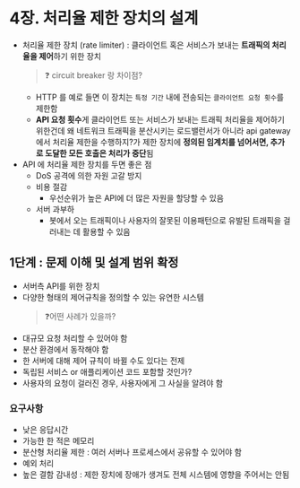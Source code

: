 # 4장. 처리율 제한 장치의 설계
- 처리율 제한 장치 (rate limiter) : 클라이언트 혹은 서비스가 보내는 **트래픽의 처리율을 제어**하기 위한 장치
    > ❓ circuit breaker 랑 차이점?
    - HTTP 를 예로 들면 이 장치는 `특정 기간` 내에 전송되는 `클라이언트 요청 횟수`를 제한함
    - **API 요청 횟수**게 클라이언트 또는 서비스가 보내는 트래픽 처리율을 제어하기 위한건데
왜 네트워크 트래픽을 분산시키는 로드밸런서가 아니라 api gateway 에서 처리율 제한을 수행하지?가 제한 장치에 **정의된 임계치를 넘어서면, 추가로 도달한 모든 호출은 처리가 중단**됨
- API 에 처리율 제한 장치를 두면 좋은 점
  - DoS 공격에 의한 자원 고갈 방지
  - 비용 절감
    - 우선순위가 높은 API에 더 많은 자원을 할당할 수 있음
  - 서버 과부하 
    - 봇에서 오는 트래픽이나 사용자의 잘못된 이용패턴으로 유발된 트래픽을 걸러내는 데 활용할 수 있음

## 1단계 : 문제 이해 및 설계 범위 확정
- 서버측 API를 위한 장치
- 다양한 형태의 제어규칙을 정의할 수 있는 유연한 시스템
  > ❓어떤 사례가 있을까?
- 대규모 요청 처리할 수 있어야 함
- 분산 환경에서 동작해야 함
- 한 서버에 대해 제어 규칙이 바뀔 수도 있다는 전제
- 독립된 서비스 or 애플리케이션 코드 포함할 것인가?
- 사용자의 요청이 걸러진 경우, 사용자에게 그 사실을 알려야 함

### 요구사항
- 낮은 응답시간
- 가능한 한 적은 메모리
- 분산형 처리율 제한 : 여러 서버나 프로세스에서 공유할 수 있어야 함
- 예외 처리
- 높은 결함 감내성 : 제한 장치에 장애가 생겨도 전체 시스템에 영향을 주어서는 안됨
